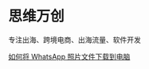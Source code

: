 # 思维万创

专注出海、跨境电商、出海流量、软件开发

[如何将 WhatsApp 照片文件下载到电脑](https://github.com/chinacode/wecreative/blob/main/how-to-save-whatsapp-photos-to-pc.md "如何将 WhatsApp 照片文件下载到电脑")
